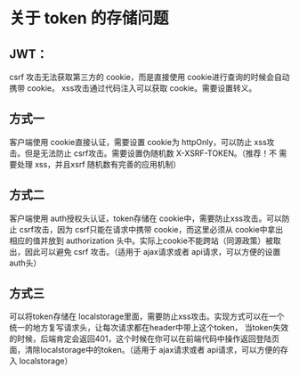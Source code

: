# 关于 token 的存储问题

## JWT：
  csrf 攻击无法获取第三方的 cookie，而是直接使用 cookie进行查询的时候会自动携带 cookie。
  xss攻击通过代码注入可以获取 cookie。需要设置转义。
 
## 方式一
  客户端使用 cookie直接认证，需要设置 cookie为 httpOnly，可以防止 xss攻击。但是无法防止 csrf攻击。需要设置伪随机数 X-XSRF-TOKEN。（推荐！不 需要处理 xss，并且xsrf 随机数有完善的应用机制）
 
## 方式二
  客户端使用 auth授权头认证，token存储在 cookie中，需要防止xss攻击。可以防止 csrf攻击，因为 csrf只能在请求中携带 cookie，而这里必须从 cookie中拿出相应的值并放到 authorization 头中。实际上cookie不能跨站（同源政策）被取出，因此可以避免 csrf 攻击。（适用于 ajax请求或者 api请求，可以方便的设置 auth头）
 
## 方式三
  可以将token存储在 localstorage里面，需要防止xss攻击。实现方式可以在一个统一的地方复写请求头，让每次请求都在header中带上这个token， 当token失效的时候，后端肯定会返回401，这个时候在你可以在前端代码中操作返回登陆页面，清除localstorage中的token。（适用于 ajax请求或者 api请求，可以方便的存入 localstorage）